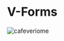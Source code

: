 # V-Forms

![cafeveriome](https://github.com/user-attachments/assets/26713978-29de-41cf-83b2-ce2f9475161d)
